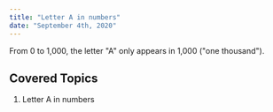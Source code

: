 ```yaml
---
title: "Letter A in numbers"
date: "September 4th, 2020"
---
```


From 0 to 1,000, the letter "A" only appears in 1,000 ("one thousand").

## Covered Topics

1. Letter A in numbers